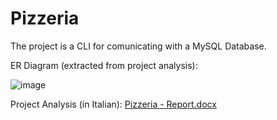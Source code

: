 # Pizzeria

The project is a CLI for comunicating with a MySQL Database.

ER Diagram (extracted from project analysis):

![image](https://user-images.githubusercontent.com/49166985/114319058-1cce5b80-9b10-11eb-88b5-cc800477b255.png)

Project Analysis (in Italian):
[Pizzeria - Report.docx](https://github.com/LorenzoPantano/Pizzeria/files/6292652/Pizzeria.-.Report.docx)
